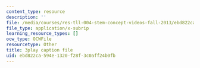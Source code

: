 ```yaml
---
content_type: resource
description: ''
file: /media/courses/res-tll-004-stem-concept-videos-fall-2013/ebd822ca594e1320f28f3c0aff24b0fb_DRte6vRCIgI.srt
file_type: application/x-subrip
learning_resource_types: []
ocw_type: OCWFile
resourcetype: Other
title: 3play caption file
uid: ebd822ca-594e-1320-f28f-3c0aff24b0fb
---
```

